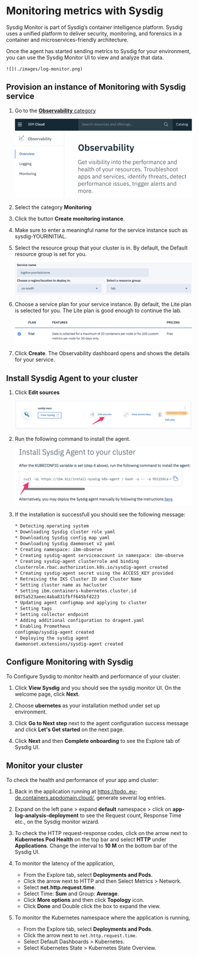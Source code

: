 # Monitoring metrics with Sysdig

Sysdig Monitor is part of Sysdig’s container intelligence platform. Sysdig uses a unified platform to deliver security, monitoring, and forensics in a container and microservices-friendly architecture.

Once the agent has started sending metrics to Sysdig for your environment, you can use the Sysdig Monitor UI to view and analyze that data.

    ![](./images/log-monitor.png)

## Provision an instance of Monitoring with Sysdig service

1. Go to the [**Observability** category](https://cloud.ibm.com/observe)

    ![](./images/observe-landing.png)

1. Select the category **Monitoring**

1. Click the button **Create monitoring instance**.

1. Make sure to enter a meaningful name for the service instance such as sysdig-YOURINITIAL.

1. Select the resource group that your cluster is in. By default, the Default resource group is set for you.

    ![](./images/logging-creation.png)

1. Choose a service plan for your service instance. By default, the Lite plan is selected for you. The Lite plan is good enough to continue the lab.

    ![](./images/sysdig-plan.png)

1. Click **Create**. The Observability dashboard opens and shows the details for your service.

## Install Sysdig Agent to your cluster

1. Click **Edit sources**

    ![](./images/sysdig-edit.png)

1. Run the following command to install the agent.

    ![](./images/sysdig-install.png)

1. If the installation is successfull you should see the following message:

    ```
    * Detecting operating system
    * Downloading Sysdig cluster role yaml
    * Downloading Sysdig config map yaml
    * Downloading Sysdig daemonset v2 yaml
    * Creating namespace: ibm-observe
    * Creating sysdig-agent serviceaccount in namespace: ibm-observe
    * Creating sysdig-agent clusterrole and binding
    clusterrole.rbac.authorization.k8s.io/sysdig-agent created
    * Creating sysdig-agent secret using the ACCESS_KEY provided
    * Retreiving the IKS Cluster ID and Cluster Name
    * Setting cluster name as hacluster
    * Setting ibm.containers-kubernetes.cluster.id 0d75a523aeec4aba831fbff645bfd223
    * Updating agent configmap and applying to cluster
    * Setting tags
    * Setting collector endpoint
    * Adding additional configuration to dragent.yaml
    * Enabling Prometheus
    configmap/sysdig-agent created
    * Deploying the sysdig agent
    daemonset.extensions/sysdig-agent created
    ```

## Configure Monitoring with Sysdig

To Configure Sysdig to monitor health and performance of your cluster:

1. Click **View Sysdig** and you should see the sysdig monitor UI. On the welcome page, click **Next**.

1. Choose **ubernetes** as your installation method under set up environment.

1. Click **Go to Next step** next to the agent configuration success message and click **Let's Get started** on the next page.

1. Click **Next** and then **Complete onboarding** to see the Explore tab of Sysdig UI.

## Monitor your cluster
To check the health and performance of your app amd cluster:

1. Back in the application running at [https://todo.<cluster-name>.eu-de.containers.appdomain.cloud/](https://todo.<cluster-name>.eu-de.containers.appdomain.cloud/), generate several log entries.

1. Expand <cluster-name> on the left pane > expand **default** namespace > click on **app-log-analysis-deployment** to see the Request count, Response Time etc., on the Sysdig monitor wizard.

1. To check the HTTP request-response codes, click on the arrow next to **Kubernetes Pod Health** on the top bar and select **HTTP** under **Applications**. Change the interval to **10 M** on the bottom bar of the Sysdig UI.

1. To monitor the latency of the application,
    * From the Explore tab, select **Deployments and Pods**.
    * Click the arrow next to HTTP and then Select Metrics > Network.
    * Select **net.http.request.time**.
    * Select Time: **Sum** and Group: **Average**.
    * Click **More options** and then click **Topology** icon.
    * Click **Done** and Double click the box to expand the view.

1. To monitor the Kubernetes namespace where the application is running,
    * From the Explore tab, select **Deployments and Pods**.
    * Click the arrow next to `net.http.request.time`.
    * Select Default Dashboards > Kubernetes.
    * Select Kubernetes State > Kubernetes State Overview.